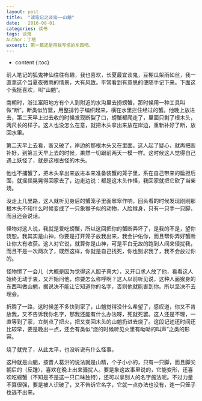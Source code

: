 ```yaml
---
layout: post
title:  "读笔记之谈鬼——山魈"
date:   2016-08-01 
categories: 读书
tags: 谈鬼
Author：丁檀
excerpt: 第一篇还是用我写惯的东西吧。
---
```


* content
{:toc}


前人笔记的狐鬼神仙往往有趣，我也喜欢，长夏最宜谈鬼，豆棚瓜架雨如丝，我一直拿这个当夏夜微雨的情景，大有风致。平常看到有意思的便随手记下来。下面这个我挺喜欢，叫“山魈”。

南朝时，浙江富阳地方有个人到附近的水沟里去捞螃蟹，那时候用一种工具叫做“断”。断类似竹篮，用整排竹子编织起来，横在水里拦住经过的蟹。他晚上放进去，第二天早上过去收的时候发现断裂了口，螃蟹都爬走了，里面只剩了根木头，两尺长的样子。这人也没怎么在意，就把木头拿出来放在岸边，重新补好了断，放回水里。

第二天早上去看，断又破了，岸边的那根木头又在里面。这人起了疑心，就再把断补好，到第三天早上去的时候，果然一切跟前两天一模一样。这时候这人觉得自己遇上妖怪了，就是这根古怪的木头。

他也不捕蟹了，把木头拿出来放进本来准备装蟹的笼子里，系在自己带来的扁担后面，就摇摇晃晃得回家去了，边走边说：都是这木头作怪，我回家就把它砍了当柴烧。

没走上几里路，这人就听见身后的蟹笼子里面窸窣作响，回头看的时候发现刚刚那根木头不知什么时候变成了一只象猴子似的动物，人脸猴身，只有一只手一只脚，而且还会说话。

怪物对这人说，我就是爱吃螃蟹，所以这回把你的蟹断弄坏了，是我的不是，望你饶恕。我其实是山神，你要是打开笼子放我出来，我会护佑你，而且帮你弄好蟹断让你大有收获。这人对它说，就算你是山神，可是平白无故的跑到人间来侵扰我，而且不是一次两次了，既然这样，你就是自己找死，你也别求我了，我不会放过你的。

怪物愣了一会儿（大概是因为觉得这人胆子真大），又开口求人放了他，看看这人始终无动于衷，又开始问他，你要怎么称呼啊？这人以前听见说，这种人面猴身的东西叫做山魈，据说决不能让它知道你的名字，否则他就能害到你。所以坚决不去理会。

折腾了一路，这时候差不多快到家了，山魈觉得没什么希望了，感叹道，你又不肯放我，又不告诉我你名字，那我还能有什么办法呀，死就死罢。这人还是不理，一直等到了家，立刻点了把火，把又变回木头的山魈扔进去烧了。这段记述还时间还比较早，要是晚出一点，还会有类似“烧的时候听见火里有呦呦的叫声”之类的形容。

烧了就完了，从此太平，也没听说有什么怪事。

这种就是山魈，按晋人葛洪的说法就是山精，个子小小的，只有一只脚，而且脚尖朝后的（反踵），喜欢在晚上出来骚扰人。要是象这故事里说的，它能变形，还喜欢吃螃蟹（不知是不是这一只口味独特），还可以拿别人的名字施法呢。不过力量不算很强，要是被人识破了，又不告诉它名字，它就一点办法也没有，连一只笼子也逃不出来。
